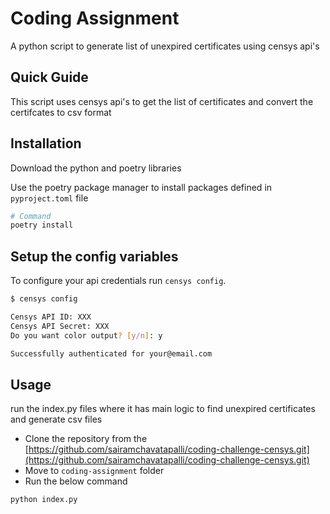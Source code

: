 # Coding Assignment

A python script to generate list of unexpired certificates using censys api's

## Quick Guide
This script uses censys api's to get the list of certificates and convert the certifcates to csv format

## Installation

Download the python and poetry libraries

Use the poetry package manager to install packages defined in `pyproject.toml` file

```bash
# Command
poetry install
```
## Setup the config variables

To configure your api credentials run `censys config`.

```sh
$ censys config

Censys API ID: XXX
Censys API Secret: XXX
Do you want color output? [y/n]: y

Successfully authenticated for your@email.com
```

## Usage
run the index.py files where it has main logic to find unexpired certificates and generate csv files 


- Clone the repository from the  [https://github.com/sairamchavatapalli/coding-challenge-censys.git](https://github.com/sairamchavatapalli/coding-challenge-censys.git)
- Move to `coding-assignment` folder
- Run the below command

```sh
python index.py
```

